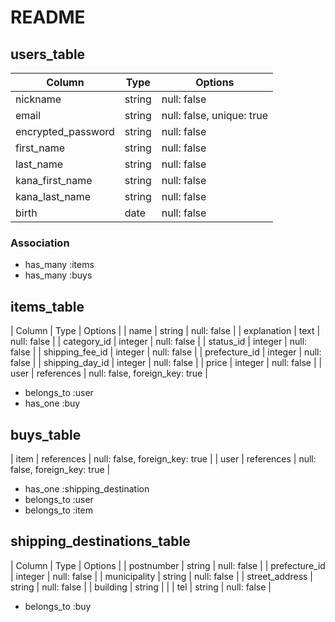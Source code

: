 # README

## users_table

| Column             | Type   | Options     |
| ------------------ | ------ | ----------- |
| nickname           | string | null: false |
| email              | string | null: false, unique: true |
| encrypted_password | string | null: false |
| first_name         | string | null: false |
| last_name          | string | null: false |
| kana_first_name    | string | null: false |
| kana_last_name     | string | null: false |
| birth              | date   | null: false |
### Association

- has_many :items
- has_many :buys

## items_table

| Column             | Type       | Options     |
| name               | string     | null: false |
| explanation        | text       | null: false |
| category_id        | integer    | null: false |
| status_id          | integer    | null: false |
| shipping_fee_id    | integer    | null: false |
| prefecture_id      | integer    | null: false |
| shipping_day_id    | integer    | null: false |
| price              | integer    | null: false |
| user               | references | null: false, foreign_key: true |

- belongs_to :user
- has_one :buy

## buys_table
| item               | references | null: false, foreign_key: true |
| user               | references | null: false, foreign_key: true |
- has_one  :shipping_destination
- belongs_to :user
- belongs_to :item

## shipping_destinations_table

| Column             | Type       | Options     |
| postnumber         | string     | null: false |
| prefecture_id      | integer    | null: false |
| municipality       | string     | null: false |
| street_address     | string     | null: false |
| building           | string     |             |
| tel                | string     | null: false |

- belongs_to :buy

